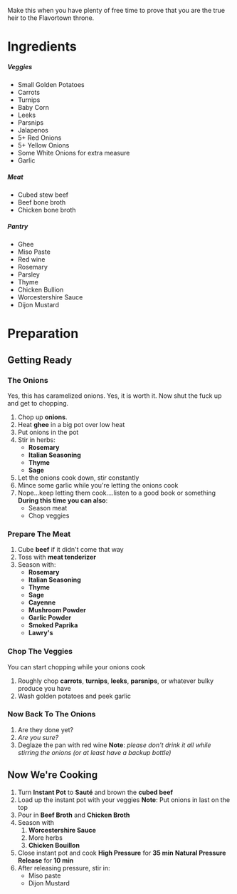 Make this when you have plenty of free time to prove that you are the true heir to the Flavortown throne.
# Ingredients
##### Veggies
* Small Golden Potatoes
* Carrots
* Turnips
* Baby Corn
* Leeks
* Parsnips
* Jalapenos
* 5+ Red Onions
* 5+ Yellow Onions
* Some White Onions for extra measure
* Garlic
##### Meat
* Cubed stew beef
* Beef bone broth
* Chicken bone broth
##### Pantry
* Ghee
* Miso Paste
* Red wine
* Rosemary
* Parsley
* Thyme
* Chicken Bullion
* Worcestershire Sauce
* Dijon Mustard
# Preparation
## Getting Ready
### The Onions
Yes, this has caramelized onions. Yes, it is worth it. Now shut the fuck up and get to chopping.
1) Chop up **onions**.
2) Heat **ghee** in a big pot over low heat
3) Put onions in the pot
4) Stir in herbs:
	* **Rosemary**
	* **Italian Seasoning**
	* **Thyme**
	* **Sage**
5) Let the onions cook down, stir constantly
6) Mince some garlic while you're letting the onions cook
7) Nope...keep letting them cook....listen to a good book or something
	**During this time you can also**:
	* Season meat
	* Chop veggies
### Prepare The Meat
1) Cube **beef** if it didn't come that way
2) Toss with **meat tenderizer**
3) Season with:
	* **Rosemary**
	* **Italian Seasoning**
	* **Thyme**
	* **Sage**
	* **Cayenne**
	* **Mushroom Powder**
	* **Garlic Powder**
	* **Smoked Paprika**
	* **Lawry's**
### Chop The Veggies
You can start chopping while your onions cook
1) Roughly chop **carrots**, **turnips**, **leeks**, **parsnips**, or whatever bulky produce you have
2) Wash golden potatoes and peek garlic
### Now Back To The Onions
1) Are they done yet?
2) *Are you sure?*
3) Deglaze the pan with red wine
   **Note**: *please don't drink it all while stirring the onions (or at least have a backup bottle)*

## Now We're Cooking
1) Turn **Instant Pot** to **Sauté** and brown the **cubed beef**
2) Load up the instant pot with your veggies
   **Note**: Put onions in last on the top
3) Pour in **Beef Broth** and **Chicken Broth**
4) Season with
	1) **Worcestershire Sauce**
	2) More herbs
	3) **Chicken Bouillon**
5) Close instant pot and cook
   **High Pressure** for **35 min**
   **Natural Pressure Release** for **10 min**
6) After releasing pressure, stir in:
	* Miso paste
	* Dijon Mustard